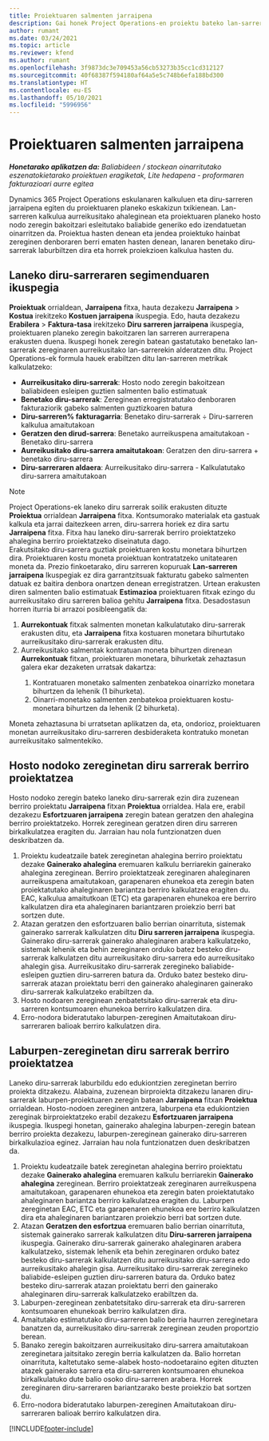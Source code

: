 ```yaml
---
title: Proiektuaren salmenten jarraipena
description: Gai honek Project Operations-en proiektu bateko lan-sarreren aurka nola aurreratzen duten jakiteko informazioa eskaintzen du.
author: rumant
ms.date: 03/24/2021
ms.topic: article
ms.reviewer: kfend
ms.author: rumant
ms.openlocfilehash: 3f9873dc3e709453a56cb53273b35cc1cd312127
ms.sourcegitcommit: 40f68387f594180af64a5e5c748b6efa188bd300
ms.translationtype: HT
ms.contentlocale: eu-ES
ms.lasthandoff: 05/10/2021
ms.locfileid: "5996956"
---
```

# <a name="project-sales-tracking"></a>Proiektuaren salmenten jarraipena

_**Honetarako aplikatzen da:** Baliabideen / stockean oinarritutako eszenatokietarako proiektuen eragiketak, Lite hedapena - proformaren fakturazioari aurre egitea_

Dynamics 365 Project Operations eskulanaren kalkuluen eta diru-sarreren jarraipena egiten du proiektuaren planeko eskakizun txikienean. Lan-sarreren kalkulua aurreikusitako ahaleginean eta proiektuaren planeko hosto nodo zeregin bakoitzari esleitutako baliabide generiko edo izendatuetan oinarritzen da. Proiektua hasten denean eta jendea proiektuko hainbat zereginen denboraren berri ematen hasten denean, lanaren benetako diru-sarrerak laburbiltzen dira eta horrek proiekzioen kalkulua hasten du.

## <a name="labor-revenue-tracking-view"></a>Laneko diru-sarreraren segimenduaren ikuspegia

**Proiektuak** orrialdean, **Jarraipena** fitxa, hauta dezakezu **Jarraipena** > **Kostua** irekitzeko **Kostuen jarraipena** ikuspegia. Edo, hauta dezakezu **Erabilera** > **Faktura-tasa** irekitzeko **Diru sarreren jarraipena** ikuspegia, proiektuaren planeko zeregin bakoitzaren lan sarreren aurrerapena erakusten duena. Ikuspegi honek zeregin batean gastatutako benetako lan-sarrerak zereginaren aurreikusitako lan-sarrerekin alderatzen ditu. Project Operations-ek formula hauek erabiltzen ditu lan-sarreren metrikak kalkulatzeko:

- **Aurreikusitako diru-sarrerak**: Hosto nodo zeregin bakoitzean baliabideen esleipen guztien salmenten balio estimatuak
- **Benetako diru-sarrerak**: Zereginean erregistratutako denboraren fakturaziorik gabeko salmenten guztizkoaren batura
- **Diru-sarreren% fakturagarria**: Benetako diru-sarrerak ÷ Diru-sarreren kalkulua amaitutakoan
- **Geratzen den dirud-sarrera**: Benetako aurreikuspena amaitutakoan - Benetako diru-sarrera
- **Aurreikusitako diru-sarrera amaitutakoan**: Geratzen den diru-sarrera + benetako diru-sarrera
- **Diru-sarreraren aldaera**: Aurreikusitako diru-sarrera - Kalkulatutako diru-sarrera amaitutakoan


> [!NOTE]
> Project Operations-ek laneko diru sarrerak soilik erakusten dituzte **Proiektua** orrialdean **Jarraipena** fitxa. Kontsumorako materialak eta gastuak kalkula eta jarrai daitezkeen arren, diru-sarrera horiek ez dira sartu **Jarraipena** fitxa. Fitxa hau laneko diru-sarrerak berriro proiektatzeko ahalegina berriro proiektatzeko diseinatuta dago.  
> Erakutsitako diru-sarrera guztiak proiektuaren kostu monetara bihurtzen dira. Proiektuaren kostu moneta proiektuan kontratatzeko unitatearen moneta da. Prezio finkoetarako, diru sarreren kopuruak **Lan-sarreren jarraipena** Ikuspegiak ez dira garrantzitsuak fakturatu gabeko salmenten datuak ez baitira denbora onartzen denean erregistratzen.
> Urtean erakusten diren salmenten balio estimatuak **Estimazioa** proiektuaren fitxak ezingo du aurreikusitako diru sarreren balioa gehitu **Jarraipena** fitxa. Desadostasun horren iturria bi arrazoi posibleengatik da:
><ol>
   ><li> <b>Aurrekontuak</b> fitxak salmenten monetan kalkulatutako diru-sarrerak erakusten ditu, eta <b>Jarraipena</b> fitxa kostuaren monetara bihurtutako aurreikusitako diru-sarrerak erakusten ditu. </li>
   ><li> Aurreikusitako salmentak kontratuan moneta bihurtzen direnean <b>Aurrekontuak</b> fitxan, proiektuaren monetara, bihurketak zehaztasun galera ekar dezaketen urratsak dakartza: </li>
><ol>
><li> Kontratuaren monetako salmenten zenbatekoa oinarrizko monetara bihurtzen da lehenik (1 bihurketa).</li>
><li> Oinarri-monetako salmenten zenbatekoa proiektuaren kostu-monetara bihurtzen da lehenik (2 bihurketa). </li>
></ol>
></ol>
> Moneta zehaztasuna bi urratsetan aplikatzen da, eta, ondorioz, proiektuaren monetan aurreikusitako diru-sarreren desbideraketa kontratuko monetan aurreikusitako salmentekiko.
   

## <a name="reprojecting-revenues-on-leaf-node-tasks"></a>Hosto nodoko zereginetan diru sarrerak berriro proiektatzea

Hosto nodoko zeregin bateko laneko diru-sarrerak ezin dira zuzenean berriro proiektatu **Jarraipena** fitxan **Proiektua** orrialdea. Hala ere, erabil dezakezu **Esfortzuaren jarraipena** zeregin batean geratzen den ahalegina berriro proiektatzeko. Horrek zereginean geratzen diren diru sarreren birkalkulatzea eragiten du. Jarraian hau nola funtzionatzen duen deskribatzen da.

1. Proiektu kudeatzaile batek zereginetan ahalegina berriro proiektatu dezake **Gainerako ahalegina** eremuaren kalkulu berriarekin gainerako ahalegina zereginean. Berriro proiektatzeak zereginaren ahaleginaren aurreikuspena amaitutakoan, garapenaren ehunekoa eta zeregin baten proiektatutako ahaleginaren bariantza berriro kalkulatzea eragiten du. EAC, kalkulua amaitutkoan (ETC) eta garapenaren ehunekoa ere berriro kalkulatzen dira eta ahaleginaren bariantzaren proiekzio berri bat sortzen dute.
2. Atazan geratzen den esfortzuaren balio berrian oinarrituta, sistemak gainerako sarrerak kalkulatzen ditu **Diru sarreren jarraipena** ikuspegia. Gainerako diru-sarrerak gainerako ahaleginaren arabera kalkulatzeko, sistemak lehenik eta behin zereginaren orduko batez besteko diru-sarrerak kalkulatzen ditu aurreikusitako diru-sarrera edo aurreikusitako ahalegin gisa. Aurreikusitako diru-sarrerak zeregineko baliabide-esleipen guztien diru-sarreren batura da. Orduko batez besteko diru-sarrerak atazan proiektatu berri den gainerako ahaleginaren gainerako diru-sarrerak kalkulatzeko erabiltzen da.
3. Hosto nodoaren zereginean zenbatetsitako diru-sarrerak eta diru-sarreren kontsumoaren ehunekoa berriro kalkulatzen dira.
4. Erro-nodora bideratutako laburpen-zereginen Amaitutakoan diru-sarreraren balioak berriro kalkulatzen dira.

## <a name="reprojecting-revenues-on-summary-tasks"></a>Laburpen-zereginetan diru sarrerak berriro proiektatzea

Laneko diru-sarrerak laburbildu edo edukiontzien zereginetan berriro proiekta ditzakezu. Alabaina, zuzenean birproiekta ditzakezu lanaren diru-sarrerak laburpen-proiektuaren zeregin batean **Jarraipena** fitxan **Proiektua** orrialdean. Hosto-nodoen zereginen antzera, laburpena eta edukiontzien zereginak birproiektatzeko erabil dezakezu **Esfortzuaren jarraipena** ikuspegia. Ikuspegi honetan, gainerako ahalegina laburpen-zeregin batean berriro proiekta dezakezu, laburpen-zereginean gainerako diru-sarreren birkalkulazioa eginez. Jarraian hau nola funtzionatzen duen deskribatzen da.

1. Proiektu kudeatzaile batek zereginetan ahalegina berriro proiektatu dezake **Gainerako ahalegina** eremuaren kalkulu berriarekin **Gainerako ahalegina** zereginean. Berriro proiektatzeak zereginaren aurreikuspena amaitutakoan, garapenaren ehunekoa eta zeregin baten proiektatutako ahaleginaren bariantza berriro kalkulatzea eragiten du. Laburpen zereginetan EAC, ETC eta garapenaren ehunekoa ere berriro kalkulatzen dira eta ahaleginaren bariantzaren proiekzio berri bat sortzen dute.
2. Atazan **Geratzen den esfortzua** eremuaren balio berrian oinarrituta, sistemak gainerako sarrerak kalkulatzen ditu **Diru-sarreren jarraipena** ikuspegia. Gainerako diru-sarrerak gainerako ahaleginaren arabera kalkulatzeko, sistemak lehenik eta behin zereginaren orduko batez besteko diru-sarrerak kalkulatzen ditu aurreikusitako diru-sarrera edo aurreikusitako ahalegin gisa. Aurreikusitako diru-sarrerak zeregineko baliabide-esleipen guztien diru-sarreren batura da. Orduko batez besteko diru-sarrerak atazan proiektatu berri den gainerako ahaleginaren diru-sarrerak kalkulatzeko erabiltzen da.
3. Laburpen-zereginean zenbatetsitako diru-sarrerak eta diru-sarreren kontsumoaren ehunekoak berriro kalkulatzen dira.
4. Amaitutako estimatutako diru-sarreren balio berria haurren zereginetara banatzen da, aurreikusitako diru-sarrerak zereginean zeuden proportzio berean.
5. Banako zeregin bakoitzaren aurreikusitako diru-sarrera amaitutakoan zereginetara jaitsitako zeregin berria kalkulatzen da. Balio horretan oinarrituta, kaltetutako seme-alabek hosto-nodoetaraino egiten dituzten atazek gainerako sarrera eta diru-sarreren kontsumoaren ehunekoa birkalkulatuko dute balio osoko diru-sarreren arabera. Horrek zereginaren diru-sarreraren bariantzarako beste proiekzio bat sortzen du. 
6. Erro-nodora bideratutako laburpen-zereginen Amaitutakoan diru-sarreraren balioak berriro kalkulatzen dira.


[!INCLUDE[footer-include](../includes/footer-banner.md)]

